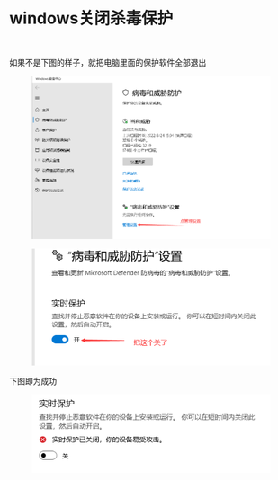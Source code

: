 # windows关闭杀毒保护

<figure><img src="../.gitbook/assets/L@1GTFKB%91C7]UYC5GJWJH.png" alt=""><figcaption></figcaption></figure>

如果不是下图的样子，就把电脑里面的保护软件全部退出

<figure><img src="../.gitbook/assets/864G0Z0~BWT0Z](B0)&#x60;UZFO.png" alt=""><figcaption></figcaption></figure>

<figure><img src="../.gitbook/assets/M7L3()&#x60;DHV%J8@H6NFOK)13.png" alt=""><figcaption></figcaption></figure>

下图即为成功

<figure><img src="../.gitbook/assets/IGHV}N23BC]9}R$9%JPPJXV.png" alt=""><figcaption></figcaption></figure>

